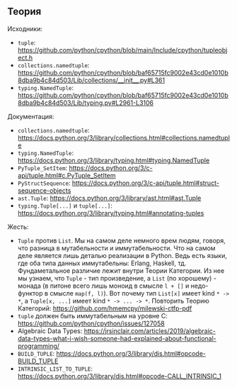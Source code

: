 ## Теория

Исходники:
- `tuple`: https://github.com/python/cpython/blob/main/Include/cpython/tupleobject.h
- `collections.namedtuple`: https://github.com/python/cpython/blob/baf65715fc9002e43cd0e1010b8dba9b4c84d503/Lib/collections/__init__.py#L361
- `typing.NamedTuple`: https://github.com/python/cpython/blob/baf65715fc9002e43cd0e1010b8dba9b4c84d503/Lib/typing.py#L2961-L3106

Документация:
- `collections.namedtuple`: https://docs.python.org/3/library/collections.html#collections.namedtuple
- `typing.NamedTuple`: https://docs.python.org/3/library/typing.html#typing.NamedTuple
- `PyTuple_SetItem`: https://docs.python.org/3/c-api/tuple.html#c.PyTuple_SetItem
- `PyStructSequence`: https://docs.python.org/3/c-api/tuple.html#struct-sequence-objects
- `ast.Tuple`: https://docs.python.org/3/library/ast.html#ast.Tuple
- `typing.Tuple[...]` и `tuple[...]`: https://docs.python.org/3/library/typing.html#annotating-tuples

Жесть:
- `Tuple` против `List`. Мы на самом деле немного врем людям, говоря, что разница в мутабельности и иммутабельности. Что на самом деле является лишь деталью реализации в Python. Ведь есть языки, где оба типа данных иммутабельны: Erlang, Haskell, тд. Фундаметальное различие лежит внутри Теории Категории. Из нее мы узнаем, что `Tuple` - тип произведение, а `List` (по хорошему) - монада (в питоне всего лишь моноид в смысле `l + []` и недо-функтор в смысле `map(f, l)`). Вот почему тип `List[x]` имеет kind `* -> *`, а `Tuple[x, ...]` имеет kind `* -> ... -> *`. Повторить Теорию Категорий: https://github.com/hmemcpy/milewski-ctfp-pdf
- `tuple` должен быть иммутабельным на уровне C: https://github.com/python/cpython/issues/127058
- Algebraic Data Types: https://jrsinclair.com/articles/2019/algebraic-data-types-what-i-wish-someone-had-explained-about-functional-programming/
- `BUILD_TUPLE`: https://docs.python.org/3/library/dis.html#opcode-BUILD_TUPLE
- `INTRINSIC_LIST_TO_TUPLE`: https://docs.python.org/3/library/dis.html#opcode-CALL_INTRINSIC_1
